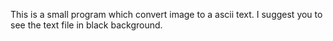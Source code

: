 This is a small program which convert image to a ascii text.
I suggest you to see the text file in black background.
